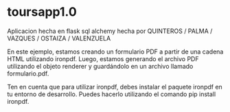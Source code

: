 # toursapp1.0
Aplicacion hecha en flask sql alchemy hecha por QUINTEROS / PALMA / VAZQUES / OSTAIZA / VALENZUELA



<!-- from ironpdf import *

# Crear un formulario PDF a partir de una cadena HTML
Form_Data = """ 
<html> 
    <body> 
        <table> 
            <tr> 
                <td>Name</td> 
                <td><input name="name" type="text"/></td></td> 
            </tr> 
            <tr> 
                <td>Age</td> 
                <td><input name="age" type="text"/></td></td> 
            </tr> 
            <tr> 
                <td>Gender</td> 
            </tr> 
            <tr> 
                <td><input name="Gender" type="radio">Male</input></td> 
                <td><input name="Gender" type="radio">Female</input></td> 
            </tr> 
        </table> 
    </body> 
</html>"""

# Crear un objeto renderer
renderer = ChromePdfRenderer()
renderer.RenderingOptions.CreatePdfFormsFromHtml = True

# Generar el archivo PDF
pdf = renderer.RenderHtmlAsPdf(Form_Data)

# Guardar el archivo PDF
pdf.SaveAs("formulario.pdf")



 -->


En este ejemplo, estamos creando un formulario PDF a partir de una cadena HTML utilizando ironpdf. Luego, estamos generando el archivo PDF utilizando el objeto renderer y guardándolo en un archivo llamado formulario.pdf.

Ten en cuenta que para utilizar ironpdf, debes instalar el paquete ironpdf en tu entorno de desarrollo. Puedes hacerlo utilizando el comando pip install ironpdf.